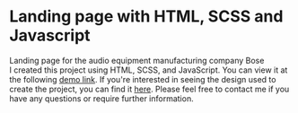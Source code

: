 # Landing page with HTML, SCSS and Javascript
Landing page for the audio equipment manufacturing company Bose \
I created this project using HTML, SCSS, and JavaScript. You can view it at the following [demo link](https://pavloreutskiy.github.io/bose-landing/). 
If you're interested in seeing the design used to create the project, you can find it [here](https://www.figma.com/file/OMjQNb3hg1LKMV4OwyQ3Ao/BOSE?node-id=0%3A1&t=s7YI1mUSQcIV9SvG-0).
Please feel free to contact me if you have any questions or require further information.
